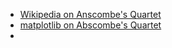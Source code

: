 * [Wikipedia on Anscombe's Quartet](https://en.wikipedia.org/wiki/Anscombe%27s_quartet)
* [matplotlib on Abscombe's Quartet](https://matplotlib.org/stable/gallery/specialty_plots/anscombe.html)
* 